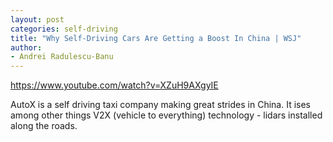 ```yaml
---
layout: post
categories: self-driving
title: "Why Self-Driving Cars Are Getting a Boost In China | WSJ"
author:
- Andrei Radulescu-Banu
---
```

https://www.youtube.com/watch?v=XZuH9AXgyIE

AutoX is a self driving taxi company making great strides in China. It ises among other things V2X (vehicle to everything) technology - lidars installed along the roads.
